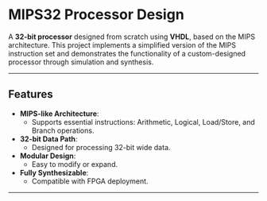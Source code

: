 # MIPS32 Processor Design

A **32-bit processor** designed from scratch using **VHDL**, based on the MIPS architecture. This project implements a simplified version of the MIPS instruction set and demonstrates the functionality of a custom-designed processor through simulation and synthesis.

---

## Features
- **MIPS-like Architecture**:
  - Supports essential instructions: Arithmetic, Logical, Load/Store, and Branch operations.
- **32-bit Data Path**:
  - Designed for processing 32-bit wide data.
- **Modular Design**:
  - Easy to modify or expand.
- **Fully Synthesizable**:
  - Compatible with FPGA deployment.

---

